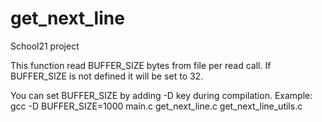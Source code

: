 # get_next_line
School21 project

This function read BUFFER_SIZE bytes from file per read call.
If BUFFER_SIZE is not defined it will be set to 32.

You can set BUFFER_SIZE by adding -D key during compilation.
Example:
gcc -D BUFFER_SIZE=1000 main.c get_next_line.c get_next_line_utils.c
